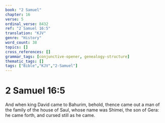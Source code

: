```yaml
---
book: "2 Samuel"
chapter: 16
verse: 5
ordinal_verse: 8432
ref: "2 Samuel 16:5"
translation: "KJV"
genre: "History"
word_count: 38
topics: []
cross_references: []
grammar_tags: [conjunctive-opener, genealogy-structure]
thematic_tags: []
tags: ["Bible","KJV","2-Samuel"]
---
```


# 2 Samuel 16:5

And when king David came to Bahurim, behold, thence came out a man of the family of the house of Saul, whose name was Shimei, the son of Gera: he came forth, and cursed still as he came.
